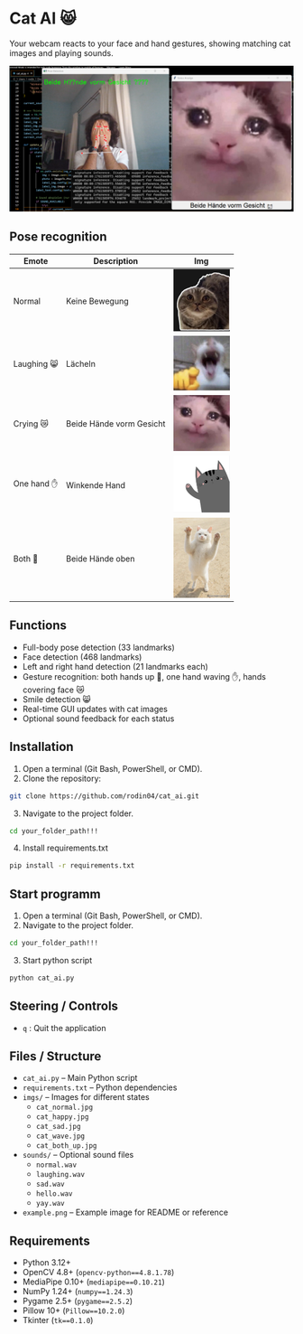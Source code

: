 # Cat AI 😸

Your webcam reacts to your face and hand gestures, showing matching cat images and playing sounds.

![Beschreibung des Bildes](example_sad.png)


## Pose recognition

| Emote       | Description            | Img                                     |
|-------------|-----------------------|----------------------------------------|
| Normal      | Keine Bewegung         | <img src="imgs/cat_normal.jpg" width="100"> |
| Laughing 😸 | Lächeln                | <img src="imgs/cat_happy.jpg" width="100"> |
| Crying 😿   | Beide Hände vorm Gesicht | <img src="imgs/cat_sad.jpg" width="100"> |
| One hand ✋  | Winkende Hand          | <img src="imgs/cat_wave.jpg" width="100"> |
| Both 🙌     | Beide Hände oben       | <img src="imgs/cat_both_up.jpg" width="100"> |

## Functions

- Full-body pose detection (33 landmarks)  
- Face detection (468 landmarks)  
- Left and right hand detection (21 landmarks each)  
- Gesture recognition: both hands up 🙌, one hand waving ✋, hands covering face 😿  
- Smile detection 😸  
- Real-time GUI updates with cat images  
- Optional sound feedback for each status

## Installation

1. Open a terminal (Git Bash, PowerShell, or CMD).  
2. Clone the repository:

```bash
git clone https://github.com/rodin04/cat_ai.git
```

3. Navigate to the project folder.
```bash
cd your_folder_path!!!
```

4. Install requirements.txt
```bash
pip install -r requirements.txt
```

## Start programm

1. Open a terminal (Git Bash, PowerShell, or CMD).
2. Navigate to the project folder.
```bash
cd your_folder_path!!!
```
3. Start python script
```bash
python cat_ai.py
```

## Steering / Controls

- `q` : Quit the application




## Files / Structure

- `cat_ai.py` – Main Python script
- `requirements.txt` – Python dependencies
- `imgs/` – Images for different states
  - `cat_normal.jpg`
  - `cat_happy.jpg`
  - `cat_sad.jpg`
  - `cat_wave.jpg`
  - `cat_both_up.jpg`
- `sounds/` – Optional sound files
  - `normal.wav`
  - `laughing.wav`
  - `sad.wav`
  - `hello.wav`
  - `yay.wav`
- `example.png` – Example image for README or reference

## Requirements

- Python 3.12+  
- OpenCV 4.8+ (`opencv-python==4.8.1.78`)  
- MediaPipe 0.10+ (`mediapipe==0.10.21`)  
- NumPy 1.24+ (`numpy==1.24.3`)  
- Pygame 2.5+ (`pygame==2.5.2`)  
- Pillow 10+ (`Pillow==10.2.0`)  
- Tkinter (`tk==0.1.0`)  


